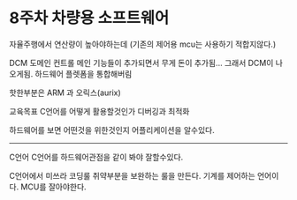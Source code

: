 
# 8주차 차량용 소프트웨어 

자율주행에서 연산량이 높아야하는데 (기존의 제어용 mcu는 사용하기 적합지않다.)

DCM  도메인 컨트롤 메인
기능들이 추가되면서 무게 돈이 추가됨...
그래서 DCM이 나오게됨.
하드웨어 플렛폼을 통합해버림

핫한부분은 ARM 과 오릭스(aurix)


교육목표
C언어를 어떻게 활용할것인가
디버깅과 최적화

하드웨어를 보면 어떤것을 위한것인지 어플리케이션을 알수있다.


---
C언어
C언어를 하드웨어관점을 같이 봐야 잘할수있다. 

C언어에서 미쓰라 코딩룰 취약부분을 보완하는 룰을 만든다. 
기계를 제어하는 언어이다.
MCU를 잘아야한다.




